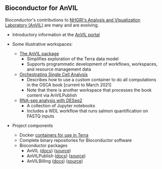 ## Bioconductor for AnVIL

Bioconductor's contributions to [NHGRI's Analysis and VIsualization Laboratory (AnVIL)](https://anvilproject.org)
	are many and are evolving.

- Introductory information at the [AnVIL portal](https://anvilproject.org/learn/interactive-analysis/getting-started-with-bioconductor)

- Some illustrative workspaces:
    - [The AnVIL package](https://app.terra.bio/#workspaces/bioconductor-rpci-anvil/Bioconductor-Package-AnVIL)
        - Simplifies exploration of the Terra data model
        - Supports programmatic development of workflows, workspaces, and resource management data
    - [Orchestrating Single Cell Analysis](https://app.terra.bio/#workspaces/use-strides/Bioconductor-Workshop-OSCA-3-12)
        - Describes how to use a custom container to do all computations in the OSCA book [current to March 2021]
        - Note that there is another workspace that processes the book content via AnVILPublish
    - [RNA-seq analysis with DESeq2](https://app.terra.bio/#workspaces/bioconductor-rpci-anvil/Bioconductor-Workflow-DESeq2)
        - A collection of Jupyter notebooks
        - Includes a WDL workflow that runs salmon quantification on FASTQ inputs

- Project components
    - Docker [containers for use in Terra](articles/containers.html)
    - Complete binary repositories for Bioconductor software
    - Bioconductor packages
        - AnVIL ([docs](https://bioconductor.org/packages/AnVIL)) ([source](https://github.com/Bioconductor/AnVIL))
        - AnVILPublish ([docs](https://bioconductor.org/packages/AnVILPublish)) ([source](https://github.com/Bioconductor/AnVILPublish))
        - AnVILBilling ([docs](https://bioconductor.org/packages/AnVILBilling)) ([source](https://github.com/Bioconductor/AnVILBilling))

